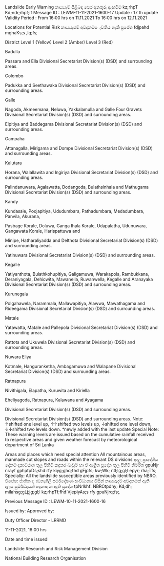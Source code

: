 Landslide Early Warning නායයෑම් පිළිබඳ පෙර අනතුරු ඇඟවීම kz;rhpT Kd;ndr;rhpf;if Message ID : LEWM-11-11-2021-1600-17 Update : 17 th update Validity Period : From 16:00 hrs on 11.11.2021 To 16:00 hrs on 12.11.2021

Locations for Potential Risk නායයෑපම් අවදානම ෙැවතිය හැකි ප්‍රපේශ fdjpahd mghaKs;s ,lq;fs;

District Level 1 (Yellow) Level 2 (Amber) Level 3 (Red)

Badulla

Passara and Ella Divisional Secretariat Division(s) (DSD) and surrounding areas.

Colombo

Padukka and Seethawaka Divisional Secretariat Division(s) (DSD) and surrounding areas.

Galle

Nagoda, Akmeemana, Neluwa, Yakkalamulla and Galle Four Gravets Divisional Secretariat Division(s) (DSD) and surrounding areas.

Elpitiya and Baddegama Divisional Secretariat Division(s) (DSD) and surrounding areas.

Gampaha

Attanagalla, Mirigama and Dompe Divisional Secretariat Division(s) (DSD) and surrounding areas.

Kalutara

Horana, Walallawita and Ingiriya Divisional Secretariat Division(s) (DSD) and surrounding areas.

Palindanuwara, Agalawatta, Dodangoda, Bulathsinhala and Mathugama Divisional Secretariat Division(s) (DSD) and surrounding areas.

Kandy

Kundasale, Poojapitiya, Ududumbara, Pathadumbara, Medadumbara, Panvila, Akurana,

Pasbage Korale, Doluwa, Ganga Ihala Korale, Udapalatha, Udunuwara, Gangawata Korale, Harispattuwa and

Minipe, Hatharaliyadda and Delthota Divisional Secretariat Division(s) (DSD) and surrounding areas.

Yatinuwara Divisional Secretariat Division(s) (DSD) and surrounding areas.

Kegalle

Yatiyanthota, Bulathkohupitiya, Galigamuwa, Warakapola, Rambukkana, Deraniyagala, Dehiowita, Mawanella, Ruwanwella, Kegalle and Aranayaka Divisional Secretariat Division(s) (DSD) and surrounding areas.

Kurunegala

Polgahawela, Narammala, Mallawapitiya, Alawwa, Mawathagama and Rideegama Divisional Secretariat Division(s) (DSD) and surrounding areas.

Matale

Yatawatta, Matale and Pallepola Divisional Secretariat Division(s) (DSD) and surrounding areas.

Rattota and Ukuwela Divisional Secretariat Division(s) (DSD) and surrounding areas.

Nuwara Eliya

Kotmale, Hanguranketha, Ambagamuwa and Walapane Divisional Secretariat Division(s) (DSD) and surrounding areas.

Ratnapura

Nivithigala, Elapatha, Kuruwita and Kiriella

Eheliyagoda, Ratnapura, Kalawana and Ayagama

Divisional Secretariat Division(s) (DSD) and surrounding areas.

Divisional Secretariat Division(s) (DSD) and surrounding areas. Note: ↑shifted one level up, ↑↑shifted two levels up, ↓shifted one level down, ↓↓shifted two levels down. *newly added with the last update Special Note: These warning levels are issued based on the cumulative rainfall received to respective areas and given weather forecast by meteorological department of Sri Lanka

Areas and places which need special attention All mountainous areas, manmade cut slopes and roads within the relevant DS divisions අදාල ප්‍රාදේශීය දේකම් දකාට්ඨාශ තුල පිහිටි කඳුකර බෑවුම් හා ඒ ආශ්‍රිත ප්‍රදේශ තුල පිහිටි නිර්මිත gpuNjr nrayf gphptpDs;shd rfy kiyg;ghq;fhd gFjpfs; kw;Wk; ntl;lg;gl;l epyr; rha;Tfs; Specially: All the landslide susceptible areas previously identified by NBRO. විපේෂ: ජාතික ද ාඩනැගිලි පර්මදේෂණ සංවිධානය විසින් නායයෑදම් අවදානමක් ඇති දලස පුර්මවදයන් හදුනාද න ඇති ප්‍රදේශ tpNrlkhf: NBROtpdhy; Kd;dh; milahsg;gLj;jg;gl;l kz;rhpTf;fhd VjepiyAs;s rfy gpuNjrq;fs;.

Previous Message ID : LEWM-10-11-2021-1600-16

Issued by: Approved by:

Duty Officer Director - LRRMD

11-11-2021, 16:00 hrs

Date and time issued

Landslide Research and Risk Management Division

National Building Research Organisation